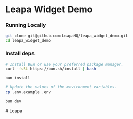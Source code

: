 # Leapa Widget Demo

### Running Locally

```bash
git clone git@github.com:LeapaHQ/leapa_widget_demo.git
cd leapa_widget_demo
```

### Install deps

```bash
# Install Bun or use your preferred package manager.
curl -fsSL https://bun.sh/install | bash

bun install

# Update the values of the environment variables.
cp .env.example .env

bun dev
```
#   L e a p a  
 